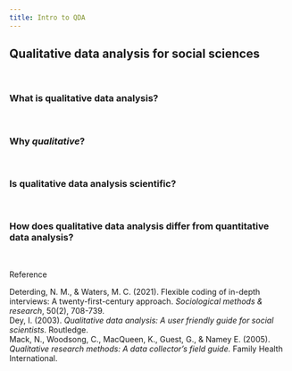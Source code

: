 ```yaml
---
title: Intro to QDA
---
```


## Qualitative data analysis for social sciences

<br>

### What is qualitative data analysis?

<br>

### Why *qualitative*?

<br>

### Is qualitative data analysis scientific?

<br> 

### How does qualitative data analysis differ from quantitative data analysis?

<br> 

Reference

Deterding, N. M., & Waters, M. C. (2021). Flexible coding of in-depth interviews: A twenty-first-century approach. *Sociological methods & research*, 50(2), 708-739. <br>
Dey, I. (2003). *Qualitative data analysis: A user friendly guide for social scientists*. Routledge. <br>
Mack, N., Woodsong, C., MacQueen, K., Guest, G., & Namey E. (2005). *Qualitative research methods: A data collector’s field guide.* Family Health International.
